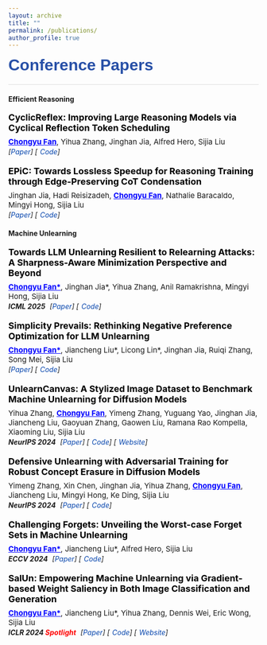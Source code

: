 ```yaml
---
layout: archive
title: ""
permalink: /publications/
author_profile: true
---
```


<style>
.publication {
    font-family: "Microsoft YaHei",
    line-height: 1.4;
    margin-bottom: 20px;
}
.pub-title {
    font-weight: 700;           
    font-size: 18px;           
    margin: 0 0 8px 0;         
    color: #000;
}
.pub-authors {
    font-family: "Microsoft YaHei",
    margin: 3px 0;
    font-size: 15px;
    font-weight: normal;       
    color: rgba(0,0,0,0.9);    
}
.pub-venue-links {
    margin: 2px 0;
    font-style: italic;
}
.pub-venue {
    display: inline-block;
    margin-right: 5px;
    font-weight: bold;
}
.pub-links {
    display: inline-block;
}
.pub-links a {
    color: #0645AD;
    text-decoration: none;
}
.pub-links a::before {         

}
.pub-links a::after {          

}
.pub-links a + a {             
    margin-left: 5px;
}
h2 {
    font-family: "Microsoft YaHei", 
    margin-top: 20px;
    margin-bottom: 15px;
}
hr {
    margin: 10px 0;
    height: 1px;
    background-color: #ddd;
    border: none;
}
.section-title {
    font-family: "Microsoft YaHei", sans-serif;
    font-weight: 900;
    font-size: 32px;
    margin-bottom: 20px;
    color: #2850a7;  // 深邃的蓝色
    letter-spacing: 0.5px;
}
</style>

<div class="section-title">Conference Papers</div>
<hr>

<h4 class="category">Efficient Reasoning</h4>

<div class="publication">
  <div class="pub-title">CyclicReflex: Improving Large Reasoning Models via Cyclical Reflection Token Scheduling</div>
  <div class="pub-authors"><span style="font-weight: bold; text-decoration: underline; color:blue;">Chongyu Fan</span>, Yihua Zhang, Jinghan Jia, Alfred Hero, Sijia Liu</div>
  <div class="pub-venue-links">
    <span class="pub-links">[<a href="https://arxiv.org/abs/2506.11077">Paper</a>] [<a href="https://github.com/OPTML-Group/CyclicReflex">Code</a>]</span>
  </div>
</div>

<div class="publication">
  <div class="pub-title">EPiC: Towards Lossless Speedup for Reasoning Training through Edge-Preserving CoT Condensation</div>
  <div class="pub-authors">Jinghan Jia, Hadi Reisizadeh, <span style="font-weight: bold; text-decoration: underline; color:blue;">Chongyu Fan</span>, Nathalie Baracaldo, Mingyi Hong, Sijia Liu</div>
  <div class="pub-venue-links">
    <span class="pub-links">[<a href="https://arxiv.org/abs/2506.04205">Paper</a>] [<a href="https://github.com/OPTML-Group/EPiC">Code</a>]</span>
  </div>
</div>

<h4 class="category">Machine Unlearning</h4>

<div class="publication">
  <div class="pub-title">Towards LLM Unlearning Resilient to Relearning Attacks: A Sharpness-Aware Minimization Perspective and Beyond</div>
  <div class="pub-authors"><span style="font-weight: bold; text-decoration: underline; color:blue;">Chongyu Fan*</span>, Jinghan Jia*, Yihua Zhang, Anil Ramakrishna, Mingyi Hong, Sijia Liu</div>
  <div class="pub-venue-links">
    <span class="pub-venue">ICML 2025</span>
    <span class="pub-links">[<a href="https://arxiv.org/abs/2502.05374">Paper</a>] [<a href="https://github.com/OPTML-Group/Unlearn-Smooth">Code</a>]</span>
  </div>
</div>

<div class="publication">
  <div class="pub-title">Simplicity Prevails: Rethinking Negative Preference Optimization for LLM Unlearning</div>
  <div class="pub-authors"><span style="font-weight: bold; text-decoration: underline; color:blue;">Chongyu Fan*</span>, Jiancheng Liu*, Licong Lin*, Jinghan Jia, Ruiqi Zhang, Song Mei, Sijia Liu</div>
  <div class="pub-venue-links">
    <span class="pub-links">[<a href="https://arxiv.org/pdf/2410.07163">Paper</a>] [<a href="https://github.com/OPTML-Group/Unlearn-Simple">Code</a>]</span>
  </div>
</div>

<div class="publication">
  <div class="pub-title">UnlearnCanvas: A Stylized Image Dataset to Benchmark Machine Unlearning for Diffusion Models</div>
  <div class="pub-authors">Yihua Zhang, <span style="font-weight: bold; text-decoration: underline; color:blue;">Chongyu Fan</span>, Yimeng Zhang, Yuguang Yao, Jinghan Jia, Jiancheng Liu, Gaoyuan Zhang, Gaowen Liu, Ramana Rao Kompella, Xiaoming Liu, Sijia Liu</div>
  <div class="pub-venue-links">
    <span class="pub-venue">NeurIPS 2024</span>
    <span class="pub-links">[<a href="https://arxiv.org/abs/2402.11846">Paper</a>] [<a href="https://github.com/OPTML-Group/UnlearnCanvas">Code</a>] [<a href="https://unlearn-canvas.netlify.app/">Website</a>]</span>
  </div>
</div>

<div class="publication">
  <div class="pub-title">Defensive Unlearning with Adversarial Training for Robust Concept Erasure in Diffusion Models</div>
  <div class="pub-authors">Yimeng Zhang, Xin Chen, Jinghan Jia, Yihua Zhang, <span style="font-weight: bold; text-decoration: underline; color:blue;">Chongyu Fan</span>, Jiancheng Liu, Mingyi Hong, Ke Ding, Sijia Liu</div>
  <div class="pub-venue-links">
    <span class="pub-venue">NeurIPS 2024</span>
    <span class="pub-links">[<a href="https://arxiv.org/abs/2405.15234">Paper</a>] [<a href="https://github.com/OPTML-Group/AdvUnlearn">Code</a>]</span>
  </div>
</div>

<div class="publication">
  <div class="pub-title">Challenging Forgets: Unveiling the Worst-case Forget Sets in Machine Unlearning</div>
  <div class="pub-authors"><span style="font-weight: bold; text-decoration: underline; color:blue;">Chongyu Fan*</span>, Jiancheng Liu*, Alfred Hero, Sijia Liu</div>
  <div class="pub-venue-links">
    <span class="pub-venue">ECCV 2024</span>
    <span class="pub-links">[<a href="https://arxiv.org/abs/2403.07362">Paper</a>] [<a href="https://github.com/OPTML-Group/Unlearn-WorstCase">Code</a>]</span>
  </div>
</div>

<div class="publication">
  <div class="pub-title">SalUn: Empowering Machine Unlearning via Gradient-based Weight Saliency in Both Image Classification and Generation</div>
  <div class="pub-authors"><span style="font-weight: bold; text-decoration: underline; color:blue;">Chongyu Fan*</span>, Jiancheng Liu*, Yihua Zhang, Dennis Wei, Eric Wong, Sijia Liu</div>
  <div class="pub-venue-links">
    <span class="pub-venue">ICLR 2024 <span style="color:red">Spotlight</span></span>
    <span class="pub-links">[<a href="https://arxiv.org/abs/2310.12508">Paper</a>] [<a href="https://github.com/OPTML-Group/Unlearn-Saliency">Code</a>] [<a href="https://www.optml-group.com/posts/salun_iclr24">Website</a>]</span>
  </div>
</div>

<div style="height: 150px;"></div>